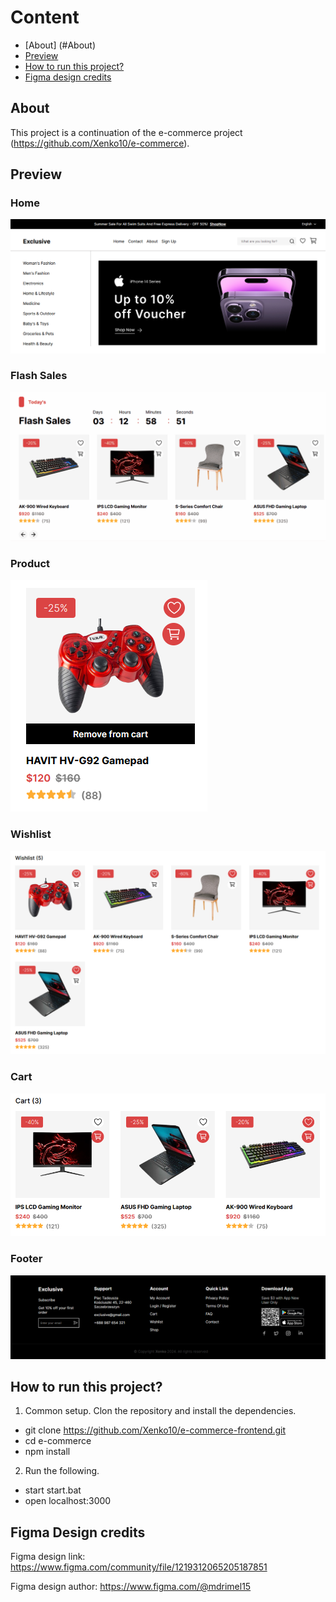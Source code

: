 # Content

- [About] (#About)
- [Preview](#Preview)
- [How to run this project?](#How-to-run-this-project)
- [Figma design credits](#Figma-Design-credits)

## About

This project is a continuation of the e-commerce project (https://github.com/Xenko10/e-commerce).

## Preview

### Home

![Home](https://github.com/Xenko10/e-commerce-frontend/blob/master/public/readme-img/home.png)

### Flash Sales

![Flash Sales](https://github.com/Xenko10/e-commerce-frontend/blob/master/public/readme-img/flashsales.gif)

### Product

![Product](https://github.com/Xenko10/e-commerce-frontend/blob/master/public/readme-img/product.png)

### Wishlist

![Wishlist](https://github.com/Xenko10/e-commerce-frontend/blob/master/public/readme-img/wishlist.png)

### Cart

![Cart](https://github.com/Xenko10/e-commerce-frontend/blob/master/public/readme-img/cart.png)

### Footer

![Footer](https://github.com/Xenko10/e-commerce-frontend/blob/master/public/readme-img/footer.png)

## How to run this project?

1. Common setup. Clon the repository and install the dependencies.

- git clone https://github.com/Xenko10/e-commerce-frontend.git
- cd e-commerce
- npm install

2. Run the following.

- start start.bat
- open localhost:3000

## Figma Design credits

Figma design link:
https://www.figma.com/community/file/1219312065205187851

Figma design author:
https://www.figma.com/@mdrimel15
